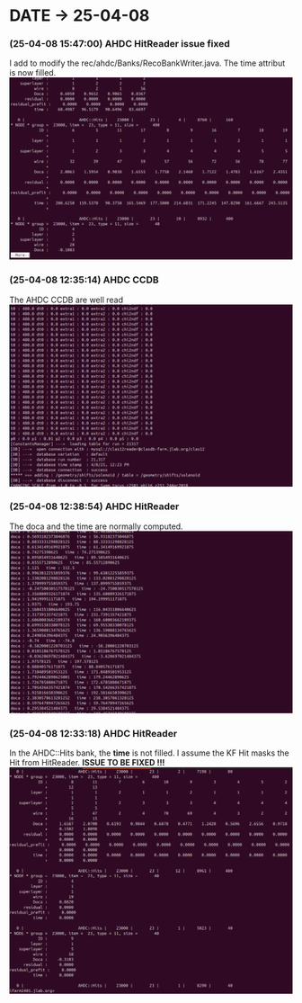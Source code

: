 # DATE → 25-04-08

### (25-04-08 15:47:00) AHDC HitReader issue fixed 
I add to modify the rec/ahdc/Banks/RecoBankWriter.java. The time attribut is now filled. 
![25-04-08-15-47-00.png](./img/25-04-08/25-04-08-15-47-00.png) 

### (25-04-08 12:35:14) AHDC CCDB 
The AHDC CCDB are well read 
![25-04-08-12-35-14.png](./img/25-04-08/25-04-08-12-35-14.png) 

### (25-04-08 12:38:54) AHDC HitReader 
The doca and the time are normally computed. 
![25-04-08-12-38-54.png](./img/25-04-08/25-04-08-12-38-54.png) 

### (25-04-08 12:33:18) AHDC HitReader 
In the AHDC::Hits bank, the **time** is not filled. I assume the KF Hit masks the Hit from HitReader. **ISSUE TO BE FIXED !!!**
![25-04-08-12-33-18.png](./img/25-04-08/25-04-08-12-33-18.png) 


